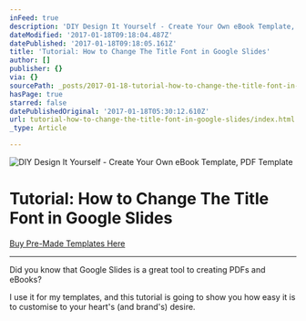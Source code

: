 ```yaml
---
inFeed: true
description: 'DIY Design It Yourself - Create Your Own eBook Template, PDF Template'
dateModified: '2017-01-18T09:18:04.487Z'
datePublished: '2017-01-18T09:18:05.161Z'
title: 'Tutorial: How to Change The Title Font in Google Slides'
author: []
publisher: {}
via: {}
sourcePath: _posts/2017-01-18-tutorial-how-to-change-the-title-font-in-google-slides.md
hasPage: true
starred: false
datePublishedOriginal: '2017-01-18T05:30:12.610Z'
url: tutorial-how-to-change-the-title-font-in-google-slides/index.html
_type: Article

---
```

![DIY Design It Yourself - Create Your Own eBook Template, PDF Template](https://the-grid-user-content.s3-us-west-2.amazonaws.com/00431939-07ad-43d7-8002-901bcfd3f194.gif)

# Tutorial: How to Change The Title Font in Google Slides
[Buy Pre-Made Templates Here][0]

---

Did you know that Google Slides is a great tool to creating PDFs and eBooks?

I use it for my templates, and this tutorial is going to show you how easy it is to customise to your heart's (and brand's) desire.

[0]: https://www.etsy.com/au/shop/eightcornerscreative